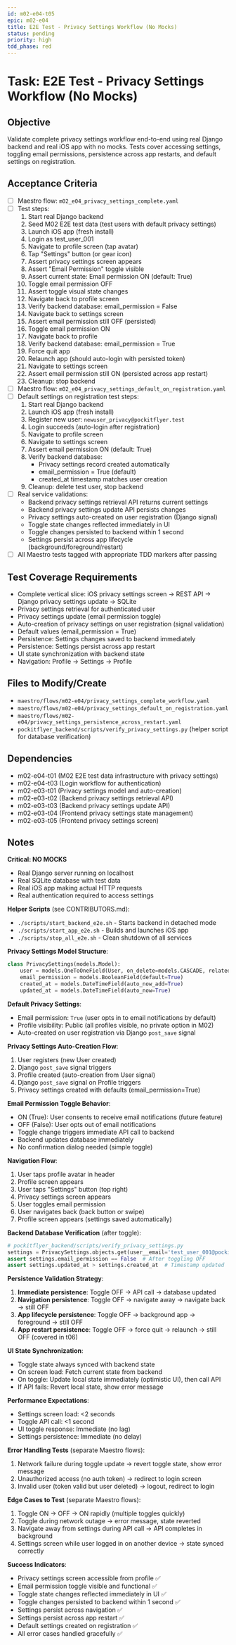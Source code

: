 ```yaml
---
id: m02-e04-t05
epic: m02-e04
title: E2E Test - Privacy Settings Workflow (No Mocks)
status: pending
priority: high
tdd_phase: red
---
```


# Task: E2E Test - Privacy Settings Workflow (No Mocks)

## Objective
Validate complete privacy settings workflow end-to-end using real Django backend and real iOS app with no mocks. Tests cover accessing settings, toggling email permissions, persistence across app restarts, and default settings on registration.

## Acceptance Criteria
- [ ] Maestro flow: `m02_e04_privacy_settings_complete.yaml`
- [ ] Test steps:
  1. Start real Django backend
  2. Seed M02 E2E test data (test users with default privacy settings)
  3. Launch iOS app (fresh install)
  4. Login as test_user_001
  5. Navigate to profile screen (tap avatar)
  6. Tap "Settings" button (or gear icon)
  7. Assert privacy settings screen appears
  8. Assert "Email Permission" toggle visible
  9. Assert current state: Email permission ON (default: True)
  10. Toggle email permission OFF
  11. Assert toggle visual state changes
  12. Navigate back to profile screen
  13. Verify backend database: email_permission = False
  14. Navigate back to settings screen
  15. Assert email permission still OFF (persisted)
  16. Toggle email permission ON
  17. Navigate back to profile
  18. Verify backend database: email_permission = True
  19. Force quit app
  20. Relaunch app (should auto-login with persisted token)
  21. Navigate to settings screen
  22. Assert email permission still ON (persisted across app restart)
  23. Cleanup: stop backend
- [ ] Maestro flow: `m02_e04_privacy_settings_default_on_registration.yaml`
- [ ] Default settings on registration test steps:
  1. Start real Django backend
  2. Launch iOS app (fresh install)
  3. Register new user: `newuser_privacy@pockitflyer.test`
  4. Login succeeds (auto-login after registration)
  5. Navigate to profile screen
  6. Navigate to settings screen
  7. Assert email permission ON (default: True)
  8. Verify backend database:
      - Privacy settings record created automatically
      - email_permission = True (default)
      - created_at timestamp matches user creation
  9. Cleanup: delete test user, stop backend
- [ ] Real service validations:
  - Backend privacy settings retrieval API returns current settings
  - Backend privacy settings update API persists changes
  - Privacy settings auto-created on user registration (Django signal)
  - Toggle state changes reflected immediately in UI
  - Toggle changes persisted to backend within 1 second
  - Settings persist across app lifecycle (background/foreground/restart)
- [ ] All Maestro tests tagged with appropriate TDD markers after passing

## Test Coverage Requirements
- Complete vertical slice: iOS privacy settings screen → REST API → Django privacy settings update → SQLite
- Privacy settings retrieval for authenticated user
- Privacy settings update (email permission toggle)
- Auto-creation of privacy settings on user registration (signal validation)
- Default values (email_permission = True)
- Persistence: Settings changes saved to backend immediately
- Persistence: Settings persist across app restart
- UI state synchronization with backend state
- Navigation: Profile → Settings → Profile

## Files to Modify/Create
- `maestro/flows/m02-e04/privacy_settings_complete_workflow.yaml`
- `maestro/flows/m02-e04/privacy_settings_default_on_registration.yaml`
- `maestro/flows/m02-e04/privacy_settings_persistence_across_restart.yaml`
- `pockitflyer_backend/scripts/verify_privacy_settings.py` (helper script for database verification)

## Dependencies
- m02-e04-t01 (M02 E2E test data infrastructure with privacy settings)
- m02-e04-t03 (Login workflow for authentication)
- m02-e03-t01 (Privacy settings model and auto-creation)
- m02-e03-t02 (Backend privacy settings retrieval API)
- m02-e03-t03 (Backend privacy settings update API)
- m02-e03-t04 (Frontend privacy settings state management)
- m02-e03-t05 (Frontend privacy settings screen)

## Notes
**Critical: NO MOCKS**
- Real Django server running on localhost
- Real SQLite database with test data
- Real iOS app making actual HTTP requests
- Real authentication required to access settings

**Helper Scripts** (see CONTRIBUTORS.md):
- `./scripts/start_backend_e2e.sh` - Starts backend in detached mode
- `./scripts/start_app_e2e.sh` - Builds and launches iOS app
- `./scripts/stop_all_e2e.sh` - Clean shutdown of all services

**Privacy Settings Model Structure**:
```python
class PrivacySettings(models.Model):
    user = models.OneToOneField(User, on_delete=models.CASCADE, related_name='privacy_settings')
    email_permission = models.BooleanField(default=True)
    created_at = models.DateTimeField(auto_now_add=True)
    updated_at = models.DateTimeField(auto_now=True)
```

**Default Privacy Settings**:
- Email permission: `True` (user opts in to email notifications by default)
- Profile visibility: Public (all profiles visible, no private option in M02)
- Auto-created on user registration via Django `post_save` signal

**Privacy Settings Auto-Creation Flow**:
1. User registers (new User created)
2. Django `post_save` signal triggers
3. Profile created (auto-creation from User signal)
4. Django `post_save` signal on Profile triggers
5. Privacy settings created with defaults (email_permission=True)

**Email Permission Toggle Behavior**:
- ON (True): User consents to receive email notifications (future feature)
- OFF (False): User opts out of email notifications
- Toggle change triggers immediate API call to backend
- Backend updates database immediately
- No confirmation dialog needed (simple toggle)

**Navigation Flow**:
1. User taps profile avatar in header
2. Profile screen appears
3. User taps "Settings" button (top right)
4. Privacy settings screen appears
5. User toggles email permission
6. User navigates back (back button or swipe)
7. Profile screen appears (settings saved automatically)

**Backend Database Verification** (after toggle):
```python
# pockitflyer_backend/scripts/verify_privacy_settings.py
settings = PrivacySettings.objects.get(user__email='test_user_001@pockitflyer.test')
assert settings.email_permission == False  # After toggling OFF
assert settings.updated_at > settings.created_at  # Timestamp updated
```

**Persistence Validation Strategy**:
1. **Immediate persistence**: Toggle OFF → API call → database updated
2. **Navigation persistence**: Toggle OFF → navigate away → navigate back → still OFF
3. **App lifecycle persistence**: Toggle OFF → background app → foreground → still OFF
4. **App restart persistence**: Toggle OFF → force quit → relaunch → still OFF (covered in t06)

**UI State Synchronization**:
- Toggle state always synced with backend state
- On screen load: Fetch current state from backend
- On toggle: Update local state immediately (optimistic UI), then call API
- If API fails: Revert local state, show error message

**Performance Expectations**:
- Settings screen load: <2 seconds
- Toggle API call: <1 second
- UI toggle response: Immediate (no lag)
- Settings persistence: Immediate (no delay)

**Error Handling Tests** (separate Maestro flows):
1. Network failure during toggle update → revert toggle state, show error message
2. Unauthorized access (no auth token) → redirect to login screen
3. Invalid user (token valid but user deleted) → logout, redirect to login

**Edge Cases to Test** (separate Maestro flows):
1. Toggle ON → OFF → ON rapidly (multiple toggles quickly)
2. Toggle during network outage → error message, state reverted
3. Navigate away from settings during API call → API completes in background
4. Settings screen while user logged in on another device → state synced correctly

**Success Indicators**:
- Privacy settings screen accessible from profile ✅
- Email permission toggle visible and functional ✅
- Toggle state changes reflected immediately in UI ✅
- Toggle changes persisted to backend within 1 second ✅
- Settings persist across navigation ✅
- Settings persist across app restart ✅
- Default settings created on registration ✅
- All error cases handled gracefully ✅
